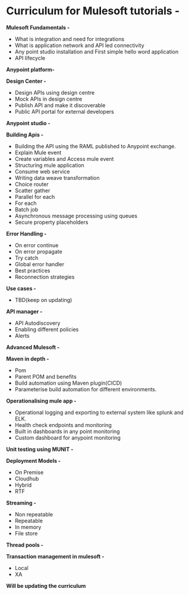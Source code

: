 # Curriculum for Mulesoft tutorials - 

**Mulesoft Fundamentals -**

* What is integration and need for integrations
* What is application network and API led connectivity
* Any point studio installation and First simple hello word application
* API lifecycle

**Anypoint platform-**


**Design Center -**


* Design APIs using design centre
* Mock APIs in design centre
* Publish API and make it discoverable
* Public API portal for external developers

**Anypoint studio -**


**Building Apis -**

* Building the API using the RAML published to Anypoint exchange.
* Explain Mule event
* Create variables and Access mule event
* Structuring mule application
* Consume web service
* Writing data weave transformation
* Choice router
* Scatter gather
* Parallel for each
* For each
* Batch job
* Asynchronous message processing using queues
* Secure property placeholders

**Error Handling -** 
* On error continue
* On error propagate
* Try catch
* Global error handler
* Best practices
* Reconnection strategies


**Use cases -** 

* TBD(keep on updating)


**API manager -** 

*  API Autodiscovery
* Enabling different policies
* Alerts



**Advanced Mulesoft -** 


**Maven in depth -** 

* Pom
* Parent POM and benefits
* Build automation using Maven plugin(CICD)
* Parameterise build automation for different environments.


**Operationalising mule app -** 


* Operational logging and exporting to external system like splunk and ELK.
* Health check endpoints and monitoring
* Built in dashboards in any point monitoring
* Custom dashboard for anypoint monitoring


**Unit testing using MUNIT -** 


**Deployment Models -** 

* On Premise
* Cloudhub
* Hybrid
* RTF

**Streaming -** 

* Non repeatable
* Repeatable
* In memory
* File store

**Thread pools -** 


**Transaction management in mulesoft -** 

* Local
* XA



**Will be updating the curriculum**